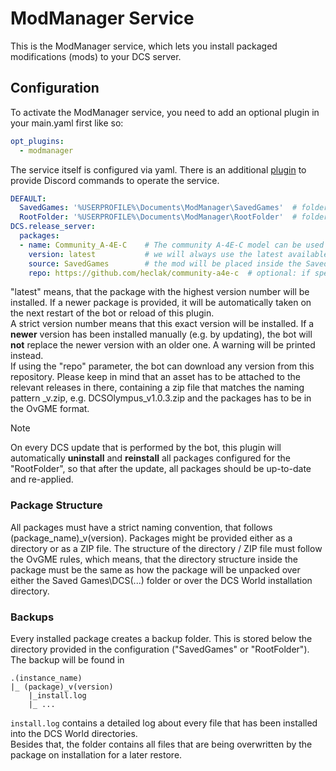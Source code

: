 # ModManager Service

This is the ModManager service, which lets you install packaged modifications (mods) to your DCS server.

## Configuration
To activate the ModManager service, you need to add an optional plugin in your main.yaml first like so:
```yaml
opt_plugins:
  - modmanager
```

The service itself is configured via yaml. There is an additional [plugin](../../plugins/modmanager/README.md) to 
provide Discord commands to operate the service.

```yaml
DEFAULT:
  SavedGames: '%USERPROFILE%\Documents\ModManager\SavedGames'  # folder to store plugins that should be installed into Saved Games
  RootFolder: '%USERPROFILE%\Documents\ModManager\RootFolder'  # folder to store plugins that should go into the base game directories
DCS.release_server:
  packages:
  - name: Community_A-4E-C    # The community A-4E-C model can be used out of the box with this service
    version: latest           # we will always use the latest available version on disk
    source: SavedGames        # the mod will be placed inside the Saved Games folder structure
    repo: https://github.com/heclak/community-a4e-c  # optional: if specified with "latest", the bot will auto-update your versions from GitHub
```
"latest" means, that the package with the highest version number will be installed. If a newer package is provided, it
will be automatically taken on the next restart of the bot or reload of this plugin.<br/>
A strict version number means that this exact version will be installed. If a **newer** version has been installed 
manually (e.g. by updating), the bot will **not** replace the newer version with an older one. A warning will be 
printed instead.<br>
If using the "repo" parameter, the bot can download any version from this repository. Please keep in mind that an asset
has to be attached to the relevant releases in there, containing a zip file that matches the naming pattern 
<package>_v<version>.zip, e.g. DCSOlympus_v1.0.3.zip and the packages has to be in the OvGME format.

> [!NOTE]
> On every DCS update that is performed by the bot, this plugin will automatically __uninstall__ and __reinstall__ all
> packages configured for the "RootFolder", so that after the update, all packages should be up-to-date and re-applied.

### Package Structure
All packages must have a strict naming convention, that follows (package_name)_v(version).
Packages might be provided either as a directory or as a ZIP file. The structure of the directory / ZIP file must follow
the OvGME rules, which means, that the directory structure inside the package must be the same as how the package will
be unpacked over either the Saved Games\DCS(...) folder or over the DCS World installation directory.

### Backups
Every installed package creates a backup folder. This is stored below the directory provided in the configuration
("SavedGames" or "RootFolder").<br/>
The backup will be found in<p> 
```
.(instance_name)
|_ (package)_v(version)
    |_install.log
    |_ ...
```

`install.log` contains a detailed log about every file that has been installed into the DCS World directories.<br/>
Besides that, the folder contains all files that are being overwritten by the package on installation for a later 
restore.
